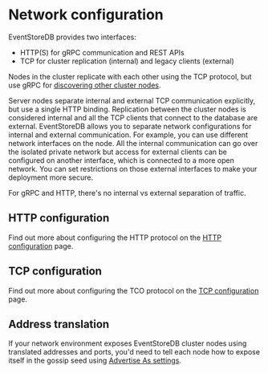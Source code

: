 # Network configuration

EventStoreDB provides two interfaces: 
- HTTP(S) for gRPC communication and REST APIs
- TCP for cluster replication (internal) and legacy clients (external) 

Nodes in the cluster replicate with each other using the TCP protocol, but use gRPC for [discovering other cluster nodes](../clustering/README.md#discovering-cluster-members).

Server nodes separate internal and external TCP communication explicitly, but use a single HTTP binding. Replication between the cluster nodes is considered internal and all the TCP clients that connect to the database are external. EventStoreDB allows you to separate network configurations for internal and external communication. For example, you can use different network interfaces on the node. All the internal communication can go over the isolated private network but access for external clients can be configured on another interface, which is connected to a more open network. You can set restrictions on those external interfaces to make your deployment more secure.

For gRPC and HTTP, there's no internal vs external separation of traffic.

## HTTP configuration

Find out more about configuring the HTTP protocol on the [HTTP configuration](./http.md) page.

## TCP configuration

Find out more about configuring the TCO protocol on the [TCP configuration](./tcp.md) page.

## Address translation

If your network environment exposes EventStoreDB cluster nodes using translated addresses and ports, you'd need to tell each node how to expose itself in the gossip seed using [Advertise As settings](./nat.md).






